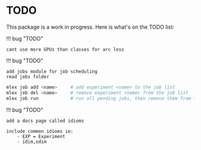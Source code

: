 # TODO

This package is a work in progress. Here is what's on the TODO list:

!!! bug "TODO"

    cant use more GPUs than classes for arc loss

!!! bug "TODO"

    add jobs module for job scheduling
    read jobs folder

```bash
mlex job add <name>     # add experiment <name> to the job list
mlex job del <name>     # remove experiment <name> from the job list
mlex job run            # run all pending jobs, then remove them from the list
```

!!! bug "TODO"

    add a docs page called idioms

    include common idioms ie:
        - EXP = Experiment
        - idim,odim
